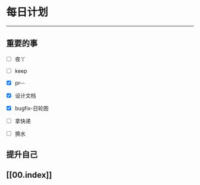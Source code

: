 
# 每日计划
---
## 重要的事

- [ ]    夜丫
- [ ]   keep
- [x]  pr--
- [x] 设计文档
- [x] bugfix-日轮图
- [ ] 拿快递
- [ ] 换水



## 提升自己

  



## [[00.index]]










